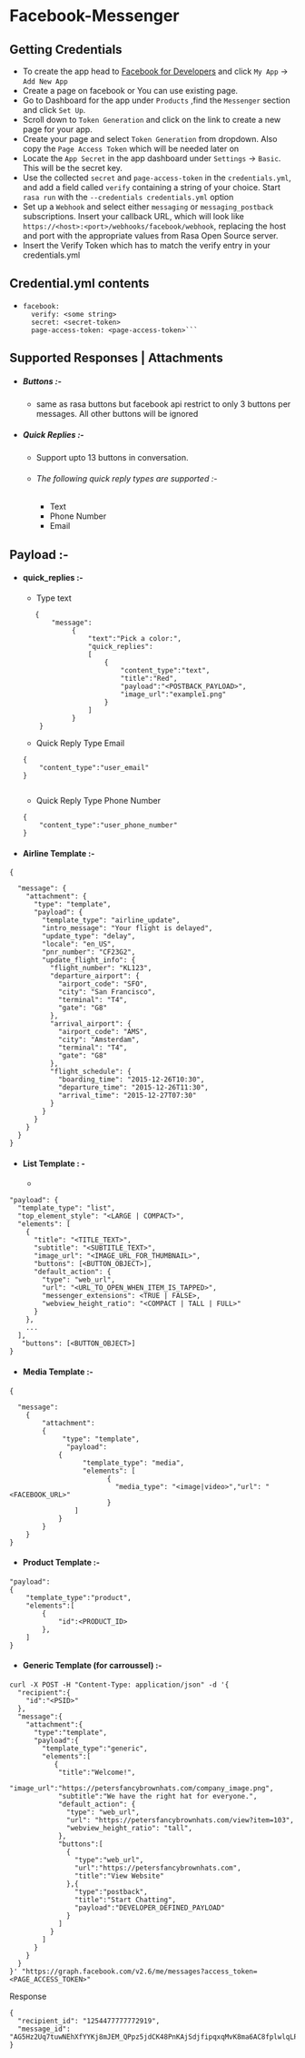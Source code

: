 # Facebook-Messenger

## Getting Credentials

* To create the app head to [Facebook for Developers](https://developers.facebook.com) and click ```My App``` &#8594; ```Add New App```
* Create a page on facebook or You can use existing page.
* Go to Dashboard for the app under ```Products``` ,find the ```Messenger``` section and click ```Set Up```. 
* Scroll down to ```Token Generation```  and click on the link to create a new page for your app.
* Create your page and select ```Token Generation``` from dropdown. Also copy the ```Page Access Token``` which will be needed later on
* Locate the ```App Secret``` in the app dashboard under ```Settings``` &#8594; ```Basic```. This will be the secret key.
* Use the collected ```secret``` and ```page-access-token``` in the ```credentials.yml```, and add a field called ```verify``` containing a string of your choice. Start ```rasa run``` with the ```--credentials credentials.yml``` option
* Set up a ```Webhook``` and select either ```messaging``` or ```messaging_postback``` subscriptions. Insert your callback URL, which will look like ```https://<host>:<port>/webhooks/facebook/webhook```, replacing the host and port with the appropriate values from Rasa Open Source server.
* Insert the Verify Token which has to match the verify entry in your credentials.yml

## Credential.yml contents

* ```
  facebook:
    verify: <some string>
    secret: <secret-token>
    page-access-token: <page-access-token>```

## Supported Responses | Attachments

* ##### Buttons :- 
  * same as rasa buttons but facebook api restrict to only 3 buttons per messages. All other buttons will be ignored

* ##### Quick Replies :-
  * Support upto 13 buttons in conversation. 
  * ###### The following quick reply types are supported :-
    * Text
    * Phone Number
    * Email


## Payload :-

* #### quick_replies :-
  
    * Type text
    ```
       {
           "message":
                {
                    "text":"Pick a color:",
                    "quick_replies":
                    [
                        {
                            "content_type":"text",
                            "title":"Red",
                            "payload":"<POSTBACK_PAYLOAD>",
                            "image_url":"example1.png"
                        }
                    ]
                }
        }
    ```

    * Quick Reply Type Email
    ```
    {
        "content_type":"user_email"
    }
         
    ```

    * Quick Reply Type Phone Number 
    ```
    {
        "content_type":"user_phone_number"
    }
    ```   

* #### Airline Template :-

```
{
  
  "message": {
    "attachment": {
      "type": "template",
      "payload": {
        "template_type": "airline_update",
        "intro_message": "Your flight is delayed",
        "update_type": "delay",
        "locale": "en_US",
        "pnr_number": "CF23G2",
        "update_flight_info": {
          "flight_number": "KL123",
          "departure_airport": {
            "airport_code": "SFO",
            "city": "San Francisco",
            "terminal": "T4",
            "gate": "G8"
          },
          "arrival_airport": {
            "airport_code": "AMS",
            "city": "Amsterdam",
            "terminal": "T4",
            "gate": "G8"
          },
          "flight_schedule": {
            "boarding_time": "2015-12-26T10:30",
            "departure_time": "2015-12-26T11:30",
            "arrival_time": "2015-12-27T07:30"
          }
        }
      }
    }
  }
}
```

* #### List Template : -
    *
```
"payload": {
  "template_type": "list",
  "top_element_style": "<LARGE | COMPACT>",
  "elements": [
    {
      "title": "<TITLE_TEXT>",
      "subtitle": "<SUBTITLE_TEXT>",
      "image_url": "<IMAGE_URL_FOR_THUMBNAIL>",          
      "buttons": [<BUTTON_OBJECT>],
      "default_action": {
        "type": "web_url",
        "url": "<URL_TO_OPEN_WHEN_ITEM_IS_TAPPED>",
        "messenger_extensions": <TRUE | FALSE>,
        "webview_height_ratio": "<COMPACT | TALL | FULL>"
      }
    },
    ...
  ],
   "buttons": [<BUTTON_OBJECT>]  
}
```

* #### Media Template :-
```
{
  
  "message":
    {
        "attachment": 
        {
             "type": "template",
              "payload": 
            {
                  "template_type": "media",
                  "elements": [
                        {
                          "media_type": "<image|video>","url": "<FACEBOOK_URL>"
                        }
                ]
            }
        }    
    }
}
```

* #### Product Template :-
```
"payload": 
{
    "template_type":"product",
    "elements":[
        {
            "id":<PRODUCT_ID>
        },
    ]
}
```
* #### Generic Template (for carroussel) :-

```
curl -X POST -H "Content-Type: application/json" -d '{
  "recipient":{
    "id":"<PSID>"
  },
  "message":{
    "attachment":{
      "type":"template",
      "payload":{
        "template_type":"generic",
        "elements":[
           {
            "title":"Welcome!",
            "image_url":"https://petersfancybrownhats.com/company_image.png",
            "subtitle":"We have the right hat for everyone.",
            "default_action": {
              "type": "web_url",
              "url": "https://petersfancybrownhats.com/view?item=103",
              "webview_height_ratio": "tall",
            },
            "buttons":[
              {
                "type":"web_url",
                "url":"https://petersfancybrownhats.com",
                "title":"View Website"
              },{
                "type":"postback",
                "title":"Start Chatting",
                "payload":"DEVELOPER_DEFINED_PAYLOAD"
              }              
            ]      
          }
        ]
      }
    }
  }
}' "https://graph.facebook.com/v2.6/me/messages?access_token=<PAGE_ACCESS_TOKEN>"

```

Response
```
{
  "recipient_id": "1254477777772919",
  "message_id": "AG5Hz2Uq7tuwNEhXfYYKj8mJEM_QPpz5jdCK48PnKAjSdjfipqxqMvK8ma6AC8fplwlqLP_5cgXIbu7I3rBN0P"
}
```



